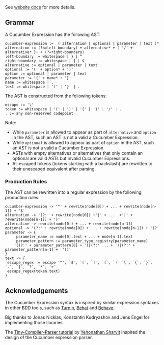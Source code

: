 See [website docs](https://cucumber.io/docs/cucumber/cucumber-expressions/) 
for more details.

## Grammar ##

A Cucumber Expression has the following AST:

```ebnf
cucumber-expression :=  ( alternation | optional | parameter | text )*
alternation := (?<=left-boundary) + alternative* + ( '/' + alternative* )+ + (?=right-boundary)
left-boundary := whitespace | } | ^
right-boundary := whitespace | { | $
alternative := optional | parameter | text 
optional := '(' + option* + ')'
option := optional | parameter | text
parameter := '{' + name* + '}'
name := whitespace | .
text := whitespace | ')' | '}' | .
```

The AST is constructed from the following tokens:
```ebnf
escape := '\'
token := whitespace | '(' | ')' | '{' | '}' | '/' | .
. := any non-reserved codepoint
```

Note:
 * While `parameter` is allowed to appear as part of `alternative` and 
  `option` in the AST, such an AST is not a valid a Cucumber Expression.
 * While `optional` is allowed to appear as part of `option` in the AST,
   such an AST is not a valid a Cucumber Expression.
 * ASTs with empty alternatives or alternatives that only
   contain an optional are valid ASTs but invalid Cucumber Expressions.
 * All escaped tokens (tokens starting with a backslash) are rewritten to their
   unescaped equivalent after parsing.

### Production Rules

The AST can be rewritten into a regular expression by the following production
rules:

```ebnf
cucumber-expression -> '^' + rewrite(node[0]) + ... + rewrite(node[n-1]) + '$'
alternation -> '(?:' + rewrite(node[0]) +'|' + ...  +'|' + rewerite(node[n-1]) + ')'
alternative -> rewrite(node[0]) + ... + rewrite(node[n-1])
optional -> '(?:' + rewrite(node[0]) + ... + rewrite(node[n-1]) + ')?'
parameter -> {
     parameter_name := node[0].text + ... + node[n-1].text
     parameter_pattern := parameter_type_registry[parameter_name] 
    '((?:' + parameter_pattern[0] + ')|(?:' ... + ')|(?:' + parameter_pattern[n-1] +  '))'
} 
text -> {
 escape_regex := escape '^', `$`, `[`, `]`, `(`, `)` `\`, `{`, `}`,  `.`, `|`, `?`, `*`, `+`
 escape_regex(token.text)
}
```

## Acknowledgements

The Cucumber Expression syntax is inspired by similar expression syntaxes in
other BDD tools, such as [Turnip](https://github.com/jnicklas/turnip), 
[Behat](https://github.com/Behat/Behat) and 
[Behave](https://github.com/behave/behave).

Big thanks to Jonas Nicklas, Konstantin Kudryashov and Jens Engel for
implementing those libraries.

The [Tiny-Compiler-Parser tutorial](https://blog.klipse.tech/javascript/2017/02/08/tiny-compiler-parser.html)
by [Yehonathan Sharvit](https://github.com/viebel) inspired the design of the
Cucumber expression parser. 
